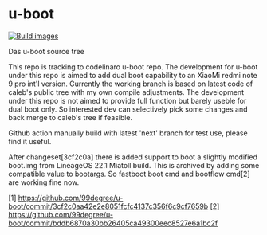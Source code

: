 # u-boot
[![Build images](https://github.com/99degree/u-boot/actions/workflows/build-images.yml/badge.svg)](https://github.com/99degree/u-boot/actions/workflows/build-images.yml)

Das u-boot source tree

This repo is tracking to codelinaro u-boot repo. The development for u-boot under this repo is aimed to add dual boot capability to an XiaoMi redmi note 9 pro int'l version. Currently the working branch is based on latest code
of caleb's public tree with my own compile adjustments. The development under this repo is not aimed to provide full function but barely useble for dual boot only. So interested dev can selectively pick some changes and back merge to caleb's tree if feasible.

Github action manually build with latest 'next' branch for test use, please find it useful.

After changeset[3cf2c0a] there is added support to boot a slightly modified boot.img from LineageOS 22.1 Miatoll build. This is archived by adding some compatible value to bootargs. So fastboot boot cmd and bootflow cmd[2] are working fine now. 

[1] https://github.com/99degree/u-boot/commit/3cf2c0aa42e2e8051fcfc4137c356f6c9cf7659b 
[2] https://github.com/99degree/u-boot/commit/bddb6870a30bb26405ca49300eec8527e6a1bc2f
